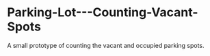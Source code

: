 # Parking-Lot---Counting-Vacant-Spots
A small prototype of counting the vacant and occupied parking spots.
